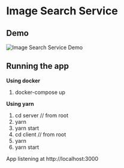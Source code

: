 # Image Search Service
## Demo
![Image Search Service Demo](demo/image-search-service.gif)

## Running the app
**Using docker**
1. docker-compose up

**Using yarn**
1. cd server // from root
2. yarn
3. yarn start
4. cd client // from root
5. yarn
6. yarn start

App listening at http://localhost:3000

